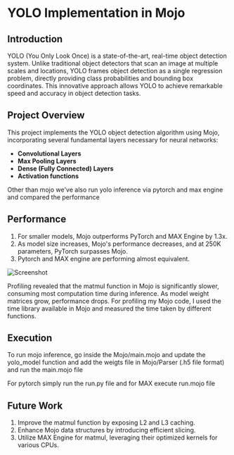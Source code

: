 # YOLO Implementation in Mojo

## Introduction

YOLO (You Only Look Once) is a state-of-the-art, real-time object detection system. Unlike traditional object detectors that scan an image at multiple scales and locations, YOLO frames object detection as a single regression problem, directly providing class probabilities and bounding box coordinates. This innovative approach allows YOLO to achieve remarkable speed and accuracy in object detection tasks.

## Project Overview

This project implements the YOLO object detection algorithm using Mojo, incorporating several fundamental layers necessary for neural networks:

- **Convolutional Layers**
- **Max Pooling Layers**
- **Dense (Fully Connected) Layers**
- **Activation functions**

Other than mojo we've also run yolo inference via pytorch and max engine and compared the performance 
## Performance

1. For smaller models, Mojo outperforms PyTorch and MAX Engine by 1.3x.
2. As model size increases, Mojo's performance decreases, and at 250K parameters, PyTorch surpasses Mojo.
3. Pytorch and MAX engine are performing almost equivalent.

![Screenshot](https://raw.githubusercontent.com/taalhaataahir0102/Mojo-Yolo/main/Mojo/Example/Screenshot%20from%202024-07-24%2013-47-13.png)


Profiling revealed that the matmul function in Mojo is significantly slower, consuming most computation time during inference. As model weight matrices grow, performance drops. For profiling my Mojo code, I used the time library available in Mojo and measured the time taken by different functions.

## Execution

To run mojo inference, go inside the Mojo/main.mojo and update the yolo_model function and add the weigts file in Mojo/Parser (.h5 file format) and run the main.mojo file

For pytorch simply run the run.py file  and for MAX execute run.mojo file

## Future Work

1. Improve the matmul function by exposing L2 and L3 caching.
2. Enhance Mojo data structures by introducing efficient slicing.
3. Utilize MAX Engine for matmul, leveraging their optimized kernels for various CPUs.
